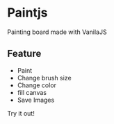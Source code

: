 # Paintjs

Painting board made with VanilaJS

## Feature

- Paint
- Change brush size
- Change color
- fill canvas
- Save Images

Try it out!
